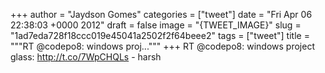 
+++
author = "Jaydson Gomes"
categories = ["tweet"]
date = "Fri Apr 06 22:38:03 +0000 2012"
draft = false
image = "{TWEET_IMAGE}"
slug = "1ad7eda728f18ccc019e45041a2502f2f64beee2"
tags = ["tweet"]
title = """RT @codepo8: windows proj..."""
+++
RT @codepo8: windows project glass: http://t.co/7WpCHQLs - harsh
